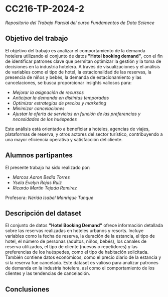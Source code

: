 # CC216-TP-2024-2 
_Repositorio del Trabajo Parcial del curso Fundamentos de Data Science_


## Objetivo del trabajo

El objetivo del trabajo es analizar el comportamiento de la demanda hotelera utilizando el conjunto de datos __"Hotel booking demand"__, con el fin de identificar patrones clave que permitan optimizar la gestión y la toma de decisiones en la industria hotelera. A través de visualizaciones y el análisis de variables como el tipo de hotel, la estacionalidad de las reservas, la presencia de niños y bebés, la demanda de estacionamiento y las cancelaciones, se busca proporcionar insights valiosos para:

* _Mejorar la asignación de recursos_
* _Anticipar la demanda en distintas temporadas_
* _Optimizar estrategias de precios y marketing_
* _Minimizar cancelaciones_
* _Ajustar la oferta de servicios en función de las preferencias y necesidades de los huéspedes_

Este análisis está orientado a beneficiar a hoteles, agencias de viajes, plataformas de reserva, y otros actores del sector turístico, contribuyendo a una mayor eficiencia operativa y satisfacción del cliente.

## Alumnos partipantes

El presente trabajo ha sido realizado por: 

- *Marcos Aaron  Bedia Torres* 
- *Ysela Evelyn Rojas Ruiz*  
- *Ricardo Martin Tejada Ramirez* 

Profesora: *Nérida Isabel Manrique Tunque*

## Descripción del dataset

El conjunto de datos **"Hotel Booking Demand"** ofrece información detallada sobre las reservas realizadas en hoteles urbanos y resorts. Incluye variables como la fecha de reserva, la duración de la estancia, el tipo de hotel, el número de personas (adultos, niños, bebés), los canales de reserva utilizados, el tipo de cliente (nuevos o repetidores) y las preferencias de los huéspedes, como el tipo de habitación solicitada. También contiene datos económicos, como el precio diario de la estancia y si la reserva fue cancelada. Este dataset es valioso para analizar patrones de demanda en la industria hotelera, así como el comportamiento de los clientes y las tendencias de cancelación.

## Conclusiones

